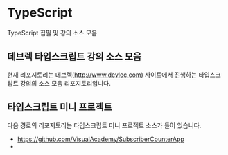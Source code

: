 # TypeScript
TypeScript 집필 및 강의 소스 모음


## 데브렉 타입스크립트 강의 소스 모음
현재 리포지토리는 데브렉(http://www.devlec.com) 사이트에서 진행하는 타입스크립트 강의의 소스 모음 리포지토리입니다.


## 타입스크립트 미니 프로젝트 

다음 경로의 리포지토리는 타입스크립트 미니 프로젝트 소스가 들어 있습니다. 

* https://github.com/VisualAcademy/SubscriberCounterApp
* 

